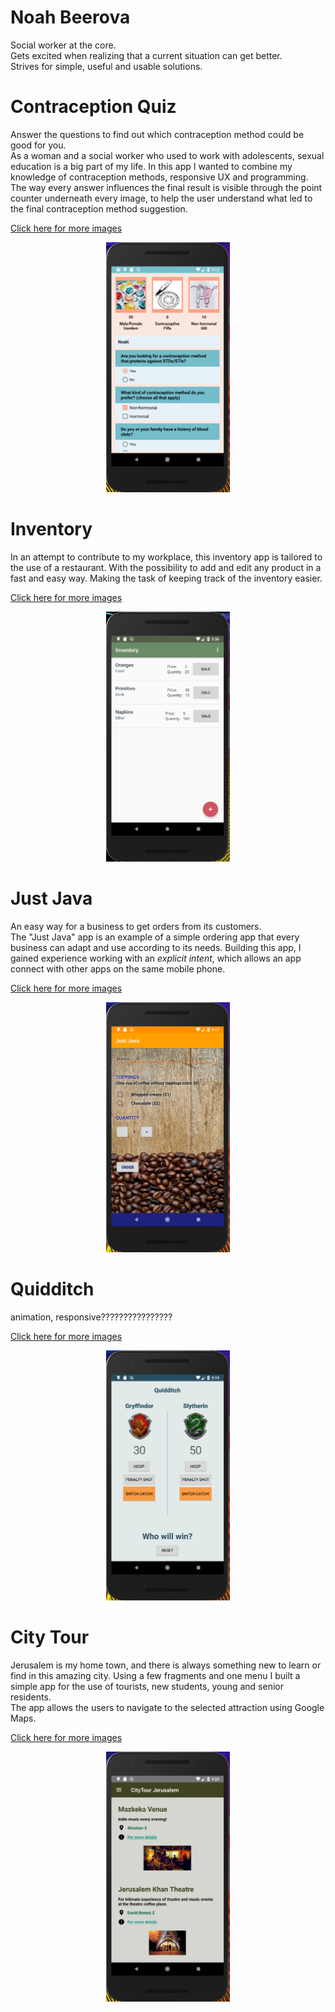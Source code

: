 # Noah Beerova
Social worker at the core.<br/>
Gets excited when realizing that a current situation can get better.<br/>
Strives for simple, useful and usable solutions.

Contraception Quiz
===================
Answer the questions to find out which contraception method could be good for you.<br/>
As a woman and a social worker who used to work with adolescents, sexual education is a big part of my life.
In this app I wanted to combine my knowledge of contraception methods, responsive UX and programming.
The way every answer influences the final result is visible through the point counter underneath every image,
to help the user understand what led to the final contraception method suggestion.

[Click here for more images](bcquizGallery)

<p align="center">
	<a href="images/BCquiz1.PNG"><img src="images/BCquiz1.PNG" style="max-height: 400px" /></a>
</p>


Inventory
==========
In an attempt to contribute to my workplace, 
this inventory app is tailored to the use of a restaurant.
With the possibility to add and edit any product in a fast and easy way.
Making the task of keeping track of the inventory easier.

[Click here for more images](InventoryGallery)

<p align="center">
	<a href="images/Inventory1.PNG"><img src="images/Inventory1.PNG" style="max-height: 400px" /></a>
</p>

Just Java
=========
An easy way for a business to get orders from its customers.<br/>
The "Just Java" app is an example of a simple ordering app that every business can adapt and use according to its needs.
Building this app, I gained experience working with an _explicit intent_, which allows an app connect with other apps on the same mobile phone.

[Click here for more images](JustJavaGallery)

<p align="center">
	<a href="images/JustJava1.PNG"><img src="images/JustJava1.PNG" style="max-height: 400px" /></a>
</p>

Quidditch
=========
animation, responsive????????????????

[Click here for more images](QuidditchGallery)

<p align="center">
	<a href="images/Quidditch1.PNG"><img src="images/Quidditch1.PNG" style="max-height: 400px" /></a>
</p>


City Tour
=========
Jerusalem is my home town, and there is always something new to learn or find in this amazing city.
Using a few fragments and one menu I built a simple app for the use of tourists, new students,
young and senior residents.  
The app allows the users to navigate to the selected attraction using Google Maps.


[Click here for more images](CityTourGallery)

<p align="center">
	<a href="images/CityTour1.PNG"><img src="images/CityTour1.PNG" style="max-height: 400px" /></a>
</p>